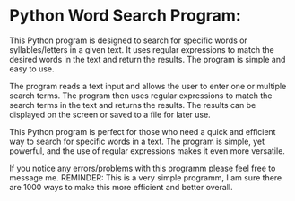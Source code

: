 # Python Word Search Program:
This Python program is designed to search for specific words or syllables/letters in a given text. It uses regular expressions to match the desired words in the text and return the results. The program is simple and easy to use. 

The program reads a text input and allows the user to enter one or multiple search terms. The program then uses regular expressions to match the search terms in the text and returns the results. The results can be displayed on the screen or saved to a file for later use.

This Python program is perfect for those who need a quick and efficient way to search for specific words in a text. The program is simple, yet powerful, and the use of regular expressions makes it even more versatile.

If you notice any errors/problems with this programm please feel free to message me. 
REMINDER: This is a very simple programm, I am sure there are 1000 ways to make this more efficient and better overall.
